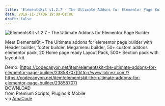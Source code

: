 ```yaml
---
title: 'ElementsKit v1.2.7 - The Ultimate Addons for Elementor Page Builder'
date: 2019-11-17T06:19:00+01:00
draft: false
---
```


![ElementsKit v1.2.7 - The Ultimate Addons for Elementor Page Builder](https://www.codelist.cc/uploads/posts/2019-06/1559390560_elementskit-v1.0.6-the-ultimate-addons-for-elementor-page-builder.jpg "ElementsKit v1.2.7 - The Ultimate Addons for Elementor Page Builder")  
  
Meet ElementsKit – The Ultimate addons for elementor page builder with Header builder, footer builder, Megamenu builder, 50+ custom addons elementor pack, 20 Home page ready Layout Pack, 500+ Section pack with layout-kit.  
  
Demo: [https://codecanyon.net/item/elementskit-the-ultimate-addons-for-elementor-page-builder/23858707](http://www.lolinez.com/?https://codecanyon.net/item/elementskit-the-ultimate-addons-for-elementor-page-builder/23858707)  
DOWNLOAD  
from Premium Scripts, Plugins & Mobile  
via [AmaCode](https://amazcode.ooo)